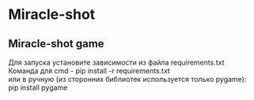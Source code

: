 # Miracle-shot
## Miracle-shot game  

Для запуска установите зависимости из файла requirements.txt  
Команда для cmd - pip install -r requirements.txt  
или в ручную (из сторонних библиотек используется только pygame):  
pip install pygame
